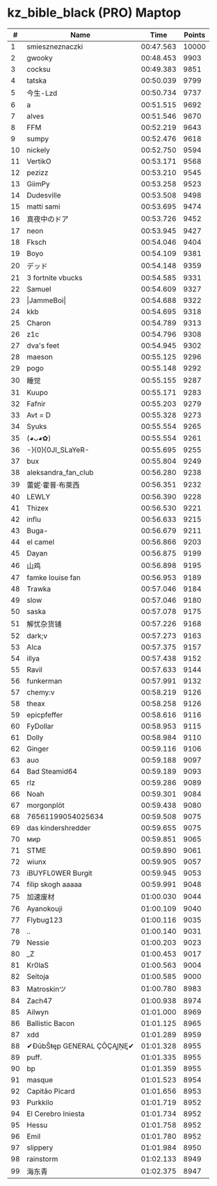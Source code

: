 # kz_bible_black (PRO) Maptop

|  # | Name | Time | Points |
|-------------- | -------------- | -------------- | -------------- | 
| 1 | smieszneznaczki | 00:47.563 | 10000 | 
| 2 | gwooky | 00:48.453 | 9903 | 
| 3 | cocksu | 00:49.383 | 9851 | 
| 4 | tatska | 00:50.039 | 9799 | 
| 5 | 今生-Lzd | 00:50.734 | 9737 | 
| 6 | a | 00:51.515 | 9692 | 
| 7 | alves | 00:51.546 | 9670 | 
| 8 | FFM | 00:52.219 | 9643 | 
| 9 | sumpy | 00:52.476 | 9618 | 
| 10 | nickely | 00:52.750 | 9594 | 
| 11 | VertikO | 00:53.171 | 9568 | 
| 12 | pezizz | 00:53.210 | 9545 | 
| 13 | GiimPy | 00:53.258 | 9523 | 
| 14 | Dudesville | 00:53.508 | 9498 | 
| 15 | matti sami | 00:53.695 | 9474 | 
| 16 | 真夜中のドア | 00:53.726 | 9452 | 
| 17 | neon | 00:53.945 | 9427 | 
| 18 | Fksch | 00:54.046 | 9404 | 
| 19 | Boyo | 00:54.109 | 9381 | 
| 20 | デッド | 00:54.148 | 9359 | 
| 21 | 3 fortnite vbucks | 00:54.585 | 9331 | 
| 22 | Samuel | 00:54.609 | 9327 | 
| 23 | \|JammeBoi\| | 00:54.688 | 9322 | 
| 24 | kkb | 00:54.695 | 9318 | 
| 25 | Charon | 00:54.789 | 9313 | 
| 26 | z1c | 00:54.796 | 9308 | 
| 27 | dva's feet | 00:54.945 | 9302 | 
| 28 | maeson | 00:55.125 | 9296 | 
| 29 | pogo | 00:55.148 | 9292 | 
| 30 | 睡觉 | 00:55.155 | 9287 | 
| 31 | Kuupo | 00:55.171 | 9283 | 
| 32 | Fafnir | 00:55.203 | 9279 | 
| 33 | Avt = D | 00:55.328 | 9273 | 
| 34 | Syuks | 00:55.554 | 9265 | 
| 35 | (◕ᴗ◕✿) | 00:55.554 | 9261 | 
| 36 | -}{0}{0JI_SLaYeR- | 00:55.695 | 9255 | 
| 37 | bux | 00:55.804 | 9249 | 
| 38 | aleksandra_fan_club | 00:56.280 | 9238 | 
| 39 | 蕾妮·霍普·布萊西 | 00:56.351 | 9232 | 
| 40 | LEWLY | 00:56.390 | 9228 | 
| 41 | Thizex | 00:56.530 | 9221 | 
| 42 | influ | 00:56.633 | 9215 | 
| 43 | Buga- | 00:56.679 | 9211 | 
| 44 | el camel | 00:56.866 | 9203 | 
| 45 | Dayan | 00:56.875 | 9199 | 
| 46 | 山鸡 | 00:56.898 | 9195 | 
| 47 | famke louise fan | 00:56.953 | 9189 | 
| 48 | Trawka | 00:57.046 | 9184 | 
| 49 | slow | 00:57.046 | 9180 | 
| 50 | saska | 00:57.078 | 9175 | 
| 51 | 解忧杂货铺 | 00:57.226 | 9168 | 
| 52 | dark;v | 00:57.273 | 9163 | 
| 53 | Alca | 00:57.375 | 9157 | 
| 54 | illya | 00:57.438 | 9152 | 
| 55 | Ravil | 00:57.633 | 9144 | 
| 56 | funkerman | 00:57.991 | 9132 | 
| 57 | chemy:v | 00:58.219 | 9126 | 
| 58 | theax | 00:58.258 | 9126 | 
| 59 | epicpfeffer | 00:58.616 | 9116 | 
| 60 | FyDollar | 00:58.953 | 9115 | 
| 61 | Dolly | 00:58.984 | 9110 | 
| 62 | Ginger | 00:59.116 | 9106 | 
| 63 | auo | 00:59.188 | 9097 | 
| 64 | Bad Steamid64 | 00:59.189 | 9093 | 
| 65 | rlz | 00:59.286 | 9089 | 
| 66 | Noah | 00:59.301 | 9084 | 
| 67 | morgonplöt | 00:59.438 | 9080 | 
| 68 | 76561199054025634 | 00:59.508 | 9075 | 
| 69 | das kindershredder | 00:59.655 | 9075 | 
| 70 | мир | 00:59.851 | 9065 | 
| 71 | STME | 00:59.890 | 9061 | 
| 72 | wiunx | 00:59.905 | 9057 | 
| 73 | iBUYFL0WER Burgit | 00:59.945 | 9053 | 
| 74 | filip skogh aaaaa | 00:59.991 | 9048 | 
| 75 | 加速废材 | 01:00.030 | 9044 | 
| 76 | Ayanokouji | 01:00.109 | 9040 | 
| 77 | Flybug123 | 01:00.116 | 9035 | 
| 78 | .. | 01:00.140 | 9031 | 
| 79 | Nessie | 01:00.203 | 9023 | 
| 80 | _Z | 01:00.453 | 9017 | 
| 81 | Kr0laS | 01:00.563 | 9004 | 
| 82 | Seitoja | 01:00.585 | 9000 | 
| 83 | Matroskinツ | 01:00.780 | 8983 | 
| 84 | Zach47 | 01:00.938 | 8974 | 
| 85 | Ailwyn | 01:01.000 | 8969 | 
| 86 | Ballistic Bacon | 01:01.125 | 8965 | 
| 87 | xdd | 01:01.289 | 8959 | 
| 88 | ✔ĐûbŠŧęp GENERAL ÇŌÇĄĮŅĘ✔ | 01:01.328 | 8955 | 
| 89 | puff. | 01:01.335 | 8955 | 
| 90 | bp | 01:01.359 | 8955 | 
| 91 | masque | 01:01.523 | 8954 | 
| 92 | Capitão Picard | 01:01.656 | 8953 | 
| 93 | Purkkilo | 01:01.719 | 8952 | 
| 94 | El Cerebro Iniesta | 01:01.734 | 8952 | 
| 95 | Hessu | 01:01.758 | 8952 | 
| 96 | Emil | 01:01.780 | 8952 | 
| 97 | slippery | 01:01.984 | 8950 | 
| 98 | rainstorm | 01:02.133 | 8949 | 
| 99 | 海东青 | 01:02.375 | 8947 | 


